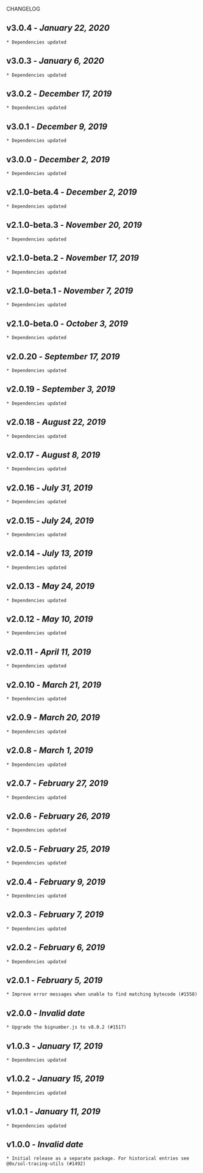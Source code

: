 <!--
changelogUtils.file is auto-generated using the monorepo-scripts package. Don't edit directly.
Edit the package's CHANGELOG.json file only.
-->

CHANGELOG

## v3.0.4 - _January 22, 2020_

    * Dependencies updated

## v3.0.3 - _January 6, 2020_

    * Dependencies updated

## v3.0.2 - _December 17, 2019_

    * Dependencies updated

## v3.0.1 - _December 9, 2019_

    * Dependencies updated

## v3.0.0 - _December 2, 2019_

    * Dependencies updated

## v2.1.0-beta.4 - _December 2, 2019_

    * Dependencies updated

## v2.1.0-beta.3 - _November 20, 2019_

    * Dependencies updated

## v2.1.0-beta.2 - _November 17, 2019_

    * Dependencies updated

## v2.1.0-beta.1 - _November 7, 2019_

    * Dependencies updated

## v2.1.0-beta.0 - _October 3, 2019_

    * Dependencies updated

## v2.0.20 - _September 17, 2019_

    * Dependencies updated

## v2.0.19 - _September 3, 2019_

    * Dependencies updated

## v2.0.18 - _August 22, 2019_

    * Dependencies updated

## v2.0.17 - _August 8, 2019_

    * Dependencies updated

## v2.0.16 - _July 31, 2019_

    * Dependencies updated

## v2.0.15 - _July 24, 2019_

    * Dependencies updated

## v2.0.14 - _July 13, 2019_

    * Dependencies updated

## v2.0.13 - _May 24, 2019_

    * Dependencies updated

## v2.0.12 - _May 10, 2019_

    * Dependencies updated

## v2.0.11 - _April 11, 2019_

    * Dependencies updated

## v2.0.10 - _March 21, 2019_

    * Dependencies updated

## v2.0.9 - _March 20, 2019_

    * Dependencies updated

## v2.0.8 - _March 1, 2019_

    * Dependencies updated

## v2.0.7 - _February 27, 2019_

    * Dependencies updated

## v2.0.6 - _February 26, 2019_

    * Dependencies updated

## v2.0.5 - _February 25, 2019_

    * Dependencies updated

## v2.0.4 - _February 9, 2019_

    * Dependencies updated

## v2.0.3 - _February 7, 2019_

    * Dependencies updated

## v2.0.2 - _February 6, 2019_

    * Dependencies updated

## v2.0.1 - _February 5, 2019_

    * Improve error messages when unable to find matching bytecode (#1558)

## v2.0.0 - _Invalid date_

    * Upgrade the bignumber.js to v8.0.2 (#1517)

## v1.0.3 - _January 17, 2019_

    * Dependencies updated

## v1.0.2 - _January 15, 2019_

    * Dependencies updated

## v1.0.1 - _January 11, 2019_

    * Dependencies updated

## v1.0.0 - _Invalid date_

    * Initial release as a separate package. For historical entries see @0x/sol-tracing-utils (#1492)
